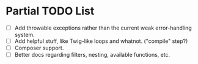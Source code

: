 Partial TODO List
=================

- [ ] Add throwable exceptions rather than the current weak error-handling system.
- [ ] Add helpful stuff, like Twig-like loops and whatnot. ("compile" step?)
- [ ] Composer support.
- [ ] Better docs regarding filters, nesting, available functions, etc.
